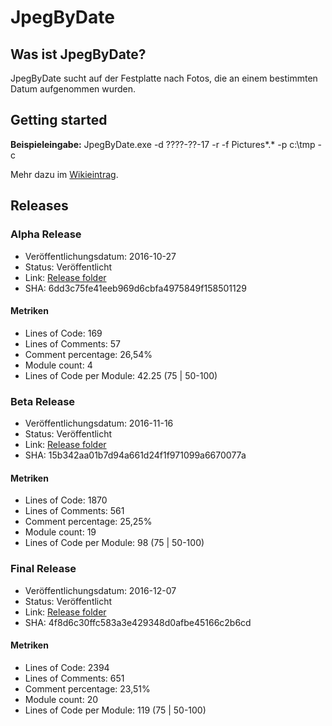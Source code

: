 # JpegByDate

## Was ist JpegByDate?
JpegByDate sucht auf der Festplatte nach Fotos, die an einem bestimmten Datum aufgenommen wurden.

## Getting started

__Beispieleingabe:__ JpegByDate.exe -d ????-??-17 -r -f Pictures\*.\* -p c:\tmp -c

Mehr dazu im [Wikieintrag](../../wiki/Getting-Started).

## Releases

### Alpha Release

* Veröffentlichungsdatum: 2016-10-27
* Status: Veröffentlicht
* Link: [Release folder](../../tree/master/release/release2016-10-27)
* SHA: 6dd3c75fe41eeb969d6cbfa4975849f158501129 

#### Metriken

* Lines of Code: 169
* Lines of Comments: 57
* Comment percentage: 26,54%
* Module count: 4
* Lines of Code per Module: 42.25 (75 | 50-100)

### Beta Release

* Veröffentlichungsdatum: 2016-11-16
* Status: Veröffentlicht
* Link: [Release folder](../../tree/master/release/release2016-11-16)
* SHA: 15b342aa01b7d94a661d24f1f971099a6670077a

#### Metriken

* Lines of Code: 1870
* Lines of Comments: 561
* Comment percentage: 25,25%
* Module count: 19
* Lines of Code per Module: 98 (75 | 50-100)

### Final Release

* Veröffentlichungsdatum: 2016-12-07
* Status: Veröffentlicht
* Link: [Release folder](../../tree/master/release/release2016-12-07)
* SHA: 4f8d6c30ffc583a3e429348d0afbe45166c2b6cd

#### Metriken

* Lines of Code: 2394
* Lines of Comments: 651
* Comment percentage: 23,51%
* Module count: 20
* Lines of Code per Module: 119 (75 | 50-100)
